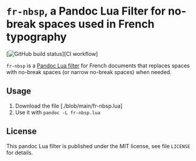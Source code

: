 `fr-nbsp`, a Pandoc Lua Filter for no-break spaces used in French typography
==================================================================

[![GitHub build status][CI badge]][CI workflow]

`fr-nbsp` is a [Pandoc Lua filter][Lua filter] for French documents
that replaces spaces with no-break spaces (or narrow no-break spaces)
when needed.

[Lua filter]: https://pandoc.org/MANUAL.html#option--lua-filter

[CI badge]: https://img.shields.io/github/workflow/status/RLesur/pandoc-filter-fr-nbsp/CI?logo=github

Usage
------------------------------------------------------------------

1. Download the file [./blob/main/fr-nbsp.lua]
2. Use it with `pandoc -L fr-nbsp.lua`

License
------------------------------------------------------------------

This pandoc Lua filter is published under the MIT license, see
file `LICENSE` for details.
